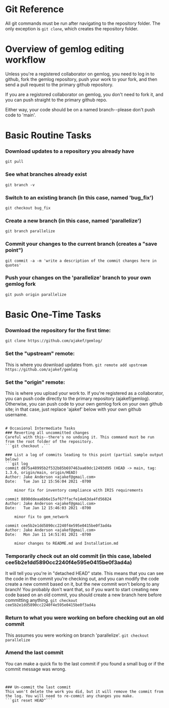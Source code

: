 # Git Reference
All git commands must be run after navigating to the repository folder. The only exception is `git clone`, which creates the repository folder.

# Overview of gemlog editing workflow
Unless you're a registered collaborator on gemlog, you need to log in to github, fork the gemlog repository, push your work to your fork, and then send a pull request to the primary github repository.

If you are a registored collaborator on gemlog, you don't need to fork it, and you can push straight to the primary github repo.

Either way, your code should be on a named branch--please don't push code to 'main'.

# Basic Routine Tasks

### Download updates to a repository you already have
```git pull```

### See what branches already exist
```git branch -v```

### Switch to an existing branch (in this case, named 'bug_fix')
```git checkout bug_fix```

### Create a new branch (in this case, named 'parallelize')
```git branch parallelize```

### Commit your changes to the current branch (creates a "save point")
```git commit -a -m 'write a description of the commit changes here in quotes'```
### Push your changes on the 'parallelize' branch to your own gemlog fork
```git push origin parallelize```

# Basic One-Time Tasks

### Download the repository for the first time:
```git clone https://github.com/ajakef/gemlog/```

### Set the "upstream" remote:
This is where you download updates from. 
```git remote add upstream https://github.com/ajakef/gemlog```

### Set the "origin" remote:
This is where you upload your work to. If you're registered as a collaborator, you can push code directly to the primary repository (ajakef/gemlog). Otherwise, you can push code to your own gemlog fork on your own github site; in that case, just replace 'ajakef' below with your own github username.
```git remote set_url origin https://github.com/ajakef/gemlog

# Occasional Intermediate Tasks
### Reverting all uncommitted changes
Careful with this--there's no undoing it. This command must be run from the root folder of the repository.
```git checkout .```

### List a log of commits leading to this point (partial sample output below)
```git log 
commit d875a48995b2f532b85b697463aa69dc12493d95 (HEAD -> main, tag: 1.3.6, origin/main, origin/HEAD)
Author: Jake Anderson <ajakef@gmail.com>
Date:   Tue Jan 12 15:56:04 2021 -0700

    minor fix for inventory compliance with IRIS requirements

commit 8890ddeaa6b6e15af67ffacfe14e63da4fd56824
Author: Jake Anderson <ajakef@gmail.com>
Date:   Tue Jan 12 15:46:03 2021 -0700

    minor fix to gem_network

commit cee5b2e1dd5890cc2240f4e595e0415be0f3ad4a
Author: Jake Anderson <ajakef@gmail.com>
Date:   Mon Jan 11 14:51:01 2021 -0700

    minor changes to README.md and Installation.md
```
### Temporarily check out an old commit (in this case, labeled cee5b2e1dd5890cc2240f4e595e0415be0f3ad4a)
It will tell you you're in "detached HEAD" state. This means that you can see the code in the commit you're checking out, and you can modify the code create a new commit based on it, but the new commit won't belong to any branch! You probably don't want that, so if you want to start creating new code based on an old commit, you should create a new branch here before committing anything.
```git checkout cee5b2e1dd5890cc2240f4e595e0415be0f3ad4a```

### Return to what you were working on before checking out an old commit
This assumes you were working on branch 'parallelize'.
```git checkout parallelize```

### Amend the last commit
You can make a quick fix to the last commit if you found a small bug or if the commit message was wrong.
```git commit -a --amend -m 'new commit message'


### Un-commit the last commit
This won't delete the work you did, but it will remove the commit from the log. You will need to re-commit any changes you make.
```git reset HEAD^```

